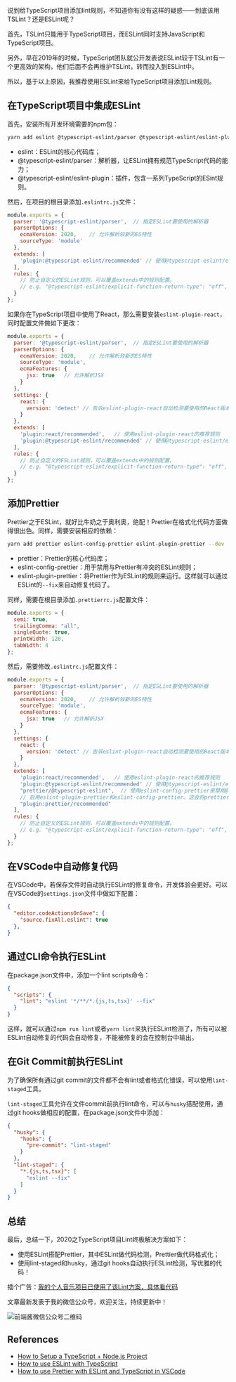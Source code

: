 说到给TypeScript项目添加lint规则，不知道你有没有这样的疑惑——到底该用TSLint？还是ESLint呢？

首先，TSLint只能用于TypeScript项目，而ESLint同时支持JavaScript和TypeScript项目。

另外，早在2019年的时候，TypeScript团队就公开发表说ESLint较于TSLint有一个更高效的架构，他们后面不会再维护TSLint，转而投入到ESLint中。

所以，基于以上原因，我推荐使用ESLint来给TypeScript项目添加Lint规则。


## 在TypeScript项目中集成ESLint
首先，安装所有开发环境需要的npm包：
```bash
yarn add eslint @typescript-eslint/parser @typescript-eslint/eslint-plugin --dev
```
- eslint：ESLint的核心代码库；
- @typescript-eslint/parser：解析器，让ESLint拥有规范TypeScript代码的能力；
- @typescript-eslint/eslint-plugin：插件，包含一系列TypeScript的ESint规则。

然后，在项目的根目录添加`.eslintrc.js`文件：
```javascript
module.exports = {
  parser: '@typescript-eslint/parser',  // 指定ESLint要使用的解析器
  parserOptions: {
    ecmaVersion: 2020,    // 允许解析较新的ES特性
    sourceType: 'module'
  },
  extends: [
    'plugin:@typescript-eslint/recommended' // 使用@typescript-eslint/eslint-plugin的推荐规则
  ],
  rules: {
    // 防止自定义的ESLint规则，可以覆盖extends中的规则配置。
    // e.g. "@typescript-eslint/explicit-function-return-type": "off",
  }
};
```

如果你在TypeScript项目中使用了React，那么需要安装`eslint-plugin-react`，同时配置文件做如下更改：
```javascript
module.exports = {
  parser: '@typescript-eslint/parser',  // 指定ESLint要使用的解析器
  parserOptions: {
    ecmaVersion: 2020,    // 允许解析较新的ES特性
    sourceType: 'module',
    ecmaFeatures: {
      jsx: true   // 允许解析JSX
    }
  },
  settings: {
    react: {
      version: 'detect' // 告诉eslint-plugin-react自动检测要使用的React版本
    }
  },
  extends: [
    'plugin:react/recommended',   // 使用eslint-plugin-react的推荐规则
    'plugin:@typescript-eslint/recommended' // 使用@typescript-eslint/eslint-plugin的推荐规则
  ],
  rules: {
    // 防止自定义的ESLint规则，可以覆盖extends中的规则配置。
    // e.g. "@typescript-eslint/explicit-function-return-type": "off",
  }
};
```


## 添加Prettier
Prettier之于ESLint，就好比牛奶之于奥利奥，绝配！Prettier在格式化代码方面做得很出色。同样，需要安装相应的依赖：
```bash
yarn add prettier eslint-config-prettier eslint-plugin-prettier --dev
```
- prettier：Prettier的核心代码库；
- eslint-config-prettier：用于禁用与Prettier有冲突的ESLint规则；
- eslint-plugin-prettier：将Prettier作为ESLint的规则来运行。这样就可以通过ESLint的`--fix`来自动修复代码了。

同样，需要在根目录添加`.prettierrc.js`配置文件：
```javascript
module.exports = {
  semi: true,
  trailingComma: "all",
  singleQuote: true,
  printWidth: 120,
  tabWidth: 4
};
```

然后，需要修改`.eslintrc.js`配置文件：
```javascript
module.exports = {
  parser: '@typescript-eslint/parser',  // 指定ESLint要使用的解析器
  parserOptions: {
    ecmaVersion: 2020,    // 允许解析较新的ES特性
    sourceType: 'module',
    ecmaFeatures: {
      jsx: true   // 允许解析JSX
    }
  },
  settings: {
    react: {
      version: 'detect' // 告诉eslint-plugin-react自动检测要使用的React版本
    }
  },
  extends: [
    'plugin:react/recommended',   // 使用eslint-plugin-react的推荐规则
    'plugin:@typescript-eslint/recommended' // 使用@typescript-eslint/eslint-plugin的推荐规则
    "prettier/@typescript-eslint",  // 使用eslint-config-prettier来禁用@typescript-eslint/eslint-plugin中与prettier冲突的ESLint规则
    // 启用eslint-plugin-prettier和eslint-config-prettier。这会将prettier错误作为ESLint错误来展示。确保这个配置放到数组的最后。
    "plugin:prettier/recommended"
  ],
  rules: {
    // 防止自定义的ESLint规则，可以覆盖extends中的规则配置。
    // e.g. "@typescript-eslint/explicit-function-return-type": "off",
  }
};
```


## 在VSCode中自动修复代码
在VSCode中，若保存文件时自动执行ESLint的修复命令，开发体验会更好。可以在VSCode的`settings.json`文件中做如下配置：
```json
{
  "editor.codeActionsOnSave": {
    "source.fixAll.eslint": true
  },
}
```


## 通过CLI命令执行ESLint
在package.json文件中，添加一个lint scripts命令：
```json
{
  "scripts": {
    "lint": "eslint '*/**/*.{js,ts,tsx}' --fix"
  }
}
```

这样，就可以通过`npm run lint`或者`yarn lint`来执行ESLint检测了，所有可以被ESLint自动修复的代码会自动修复，不能被修复的会在控制台中输出。


## 在Git Commit前执行ESLint
为了确保所有通过git commit的文件都不会有lint或者格式化错误，可以使用`lint-staged`工具。

`lint-staged`工具允许在文件commit前执行lint命令，可以与`husky`搭配使用，通过git hooks做相应的配置，在package.json文件中添加：
```json
{
  "husky": {
    "hooks": {
      "pre-commit": "lint-staged"
    }
  },
  "lint-staged": {
    "*.{js,ts,tsx}": [
      "eslint --fix"
    ]
  }
}
```


## 总结
最后，总结一下，2020之TypeScript项目Lint终极解决方案如下：
- 使用ESLint搭配Prettier，其中ESLint做代码检测，Prettier做代码格式化；
- 使用lint-staged和husky，通过git hooks自动执行ESLint检测，写优雅的代码！

插个广告：[我的个人音乐项目已使用了该Lint方案，具体看代码](https://github.com/uniquemo/react-netease-music)

文章最新发表于我的微信公众号，欢迎关注，持续更新中！

![前端酱微信公众号二维码](https://user-gold-cdn.xitu.io/2020/4/12/1716a0bc9b3f1937?imageView2/0/w/1280/h/960/format/webp/ignore-error/1)


## References
- [How to Setup a TypeScript + Node.js Project](https://khalilstemmler.com/blogs/typescript/node-starter-project/)
- [How to use ESLint with TypeScript](https://khalilstemmler.com/blogs/typescript/eslint-for-typescript/)
- [How to use Prettier with ESLint and TypeScript in VSCode](https://khalilstemmler.com/blogs/tooling/prettier/)
